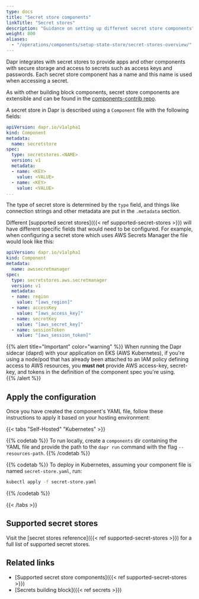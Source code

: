 ```yaml
---
type: docs
title: "Secret store components"
linkTitle: "Secret stores"
description: "Guidance on setting up different secret store components"
weight: 800
aliases:
  - "/operations/components/setup-state-store/secret-stores-overview/"
---
```


Dapr integrates with secret stores to provide apps and other components with secure storage and access to secrets such as access keys and passwords. Each secret store component has a name and this name is used when accessing a secret.

As with other building block components, secret store components are extensible and can be found in the [components-contrib repo](https://github.com/dapr/components-contrib).

A secret store in Dapr is described using a `Component` file with the following fields:

```yaml
apiVersion: dapr.io/v1alpha1
kind: Component
metadata:
  name: secretstore
spec:
  type: secretstores.<NAME>
  version: v1
  metadata:
  - name: <KEY>
    value: <VALUE>
  - name: <KEY>
    value: <VALUE>
...
```

The type of secret store is determined by the `type` field, and things like connection strings and other metadata are put in the `.metadata` section.

Different [supported secret stores]({{< ref supported-secret-stores >}}) will have different specific fields that would need to be configured. For example, when configuring a secret store which uses AWS Secrets Manager the file would look like this:

```yaml
apiVersion: dapr.io/v1alpha1
kind: Component
metadata:
  name: awssecretmanager
spec:
  type: secretstores.aws.secretmanager
  version: v1
  metadata:
  - name: region
    value: "[aws_region]"
  - name: accessKey
    value: "[aws_access_key]"
  - name: secretKey
    value: "[aws_secret_key]"
  - name: sessionToken
    value: "[aws_session_token]"
```

{{% alert title="Important" color="warning" %}}
When running the Dapr sidecar (daprd) with your application on EKS (AWS Kubernetes), if you're using a node/pod that has already been attached to an IAM policy defining access to AWS resources, you **must not** provide AWS access-key, secret-key, and tokens in the definition of the component spec you're using.  
{{% /alert %}}

## Apply the configuration

Once you have created the component's YAML file, follow these instructions to apply it based on your hosting environment:


{{< tabs "Self-Hosted" "Kubernetes" >}}

{{% codetab %}}
To run locally, create a `components` dir containing the YAML file and provide the path to the `dapr run` command with the flag `--resources-path`.
{{% /codetab %}}

{{% codetab %}}
To deploy in Kubernetes, assuming your component file is named `secret-store.yaml`, run:

```bash
kubectl apply -f secret-store.yaml
```
{{% /codetab %}}

{{< /tabs >}}

## Supported secret stores

Visit the [secret stores reference]({{< ref supported-secret-stores >}}) for a full list of supported secret stores.


## Related links

- [Supported secret store components]({{< ref supported-secret-stores >}})
- [Secrets building block]({{< ref secrets >}})
